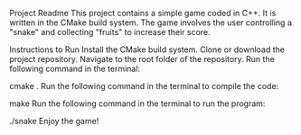 Project Readme
This project contains a simple game coded in C++. It is written in the CMake build system. The game involves the user controlling a "snake" and collecting "fruits" to increase their score.

Instructions to Run
Install the CMake build system.
Clone or download the project repository.
Navigate to the root folder of the repository.
Run the following command in the terminal:

cmake .
Run the following command in the terminal to compile the code:

make
Run the following command in the terminal to run the program:

./snake
Enjoy the game!